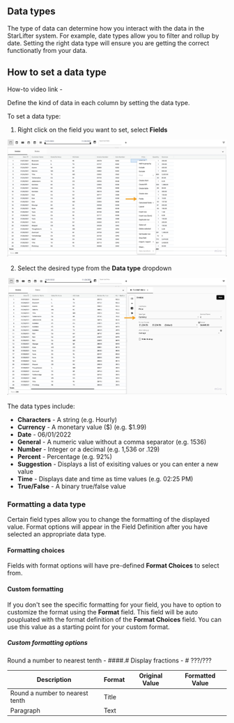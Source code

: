 ## Data types
The type of data can determine how you interact with the data in the StarLifter system. For example, date types allow you to filter and rollup by date. Setting the right data type will ensure you are getting the correct functionatly from your data.

## How to set a data type
How-to video link - 

Define the kind of data in each column by setting the data type.  

To set a data type:
1.  Right click on the field you want to set, select **Fields**

<img src="../assets/data_01.jpg"  style="width:800px" class="border"></img>

2.  Select the desired type from the **Data type** dropdown

<img src="../assets/data_02.jpg"  style="width:800px" class="border"></img> 

The data types include:
* **Characters** - A string (e.g. Hourly)
* **Currency** - A monetary value ($) (e.g. $1.99)
* **Date** - 06/01/2022
* **General** - A numeric value without a comma separator (e.g. 1536)
* **Number** - Integer or a decimal (e.g. 1,536 or .129)
* **Percent** - Percentage (e.g. 92%)
* **Suggestion** - Displays a list of exisiting values or you can enter a new value
* **Time** - Displays date and time as time values (e.g. 02:25 PM)
* **True/False** - A binary true/false value


### Formatting a data type
Certain field types allow you to change the formatting of the displayed value. Format options will appear in the Field Definition after you have selected an appropriate data type.

#### Formatting choices
Fields with format options will have pre-defined **Format Choices** to select from. 

#### Custom formatting
If you don't see the specific formatting for your field, you have to option to customize the format using the **Format** field. This field will be auto poupluated with the format definition of the **Format Choices** field. You can use this value as a starting point for your custom format.

##### Custom formatting options
Round a number to nearest tenth - ####.#
Display fractions - # ???/???

| Description | Format      | Original Value | Formatted Value|
| ----------- | ----------- | ----------- | ----------- |
| Round a number to nearest tenth      | Title       |
| Paragraph   | Text        |

  
